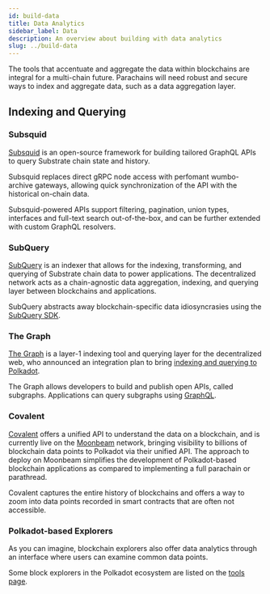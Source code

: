 ```yaml
---
id: build-data
title: Data Analytics
sidebar_label: Data
description: An overview about building with data analytics
slug: ../build-data
---
```


The tools that accentuate and aggregate the data within blockchains are integral for a multi-chain future. 
Parachains will need robust and secure ways to index and aggregate data, such as a data aggregation layer.

## Indexing and Querying

### Subsquid

[Subsquid](https://subsquid.io/) is an open-source framework for building tailored GraphQL APIs to query Substrate chain state and history.

Subsquid replaces direct gRPC node access with perfomant wumbo-archive gateways, allowing quick synchronization of the API with the historical on-chain data.  

Subsquid-powered APIs support filtering, pagination, union types, interfaces and full-text search out-of-the-box, and can be further extended with custom GraphQL resolvers.

### SubQuery

[SubQuery](https://subquery.network/) is an indexer that allows for the indexing, transforming, 
and querying of Substrate chain data to power applications. The decentralized network acts as a 
chain-agnostic data aggregation, indexing, and querying layer between blockchains and applications.

SubQuery abstracts away blockchain-specific data idiosyncrasies using the 
[SubQuery SDK](https://github.com/subquery/subql).

### The Graph

[The Graph](https://thegraph.com/en/) is a layer-1 indexing tool and querying layer for the 
decentralized web, who announced an integration plan to bring 
[indexing and querying to Polkadot](https://medium.com/polkadot-network/the-graph-bringing-indexing-and-querying-to-polkadot-6b433e381fe8).

The Graph allows developers to build and publish open APIs, called subgraphs. 
Applications can query subgraphs using [GraphQL](https://graphql.org/).

### Covalent

[Covalent](https://www.covalenthq.com/) offers a unified API to understand the data on a blockchain,
and is currently live on the [Moonbeam](https://moonbeam.network/) network, bringing visibility to 
billions of blockchain data points to Polkadot via their unified API. The approach to deploy on 
Moonbeam simplifies the development of Polkadot-based blockchain 
applications as compared to implementing a full parachain or parathread. 

Covalent captures the entire history of blockchains and offers a way to zoom into data points recorded 
in smart contracts that are often not accessible.

### Polkadot-based Explorers

As you can imagine, blockchain explorers also offer data analytics through an interface where
users can examine common data points.

Some block explorers in the Polkadot ecosystem are listed on the [tools page](build-tools-index.md##block-explorers).
